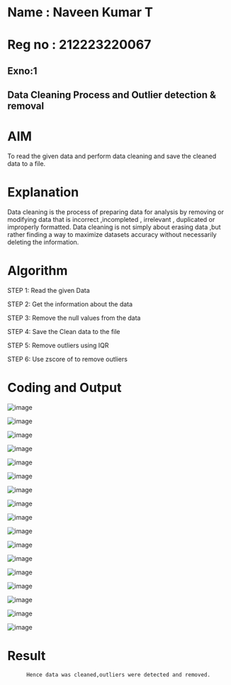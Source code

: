 # Name : Naveen Kumar T
# Reg no : 212223220067
## Exno:1
## Data Cleaning Process and Outlier detection & removal

# AIM
To read the given data and perform data cleaning and save the cleaned data to a file.

# Explanation
Data cleaning is the process of preparing data for analysis by removing or modifying data that is incorrect ,incompleted , irrelevant , duplicated or improperly formatted. Data cleaning is not simply about erasing data ,but rather finding a way to maximize datasets accuracy without necessarily deleting the information.

# Algorithm
STEP 1: Read the given Data

STEP 2: Get the information about the data

STEP 3: Remove the null values from the data

STEP 4: Save the Clean data to the file

STEP 5: Remove outliers using IQR

STEP 6: Use zscore of to remove outliers

# Coding and Output

![image](https://github.com/user-attachments/assets/6aa833e0-7539-47d7-b25a-b79ccd669789)

![image](https://github.com/user-attachments/assets/243c31a7-905b-47cf-9c86-31aa9be133b7)

![image](https://github.com/user-attachments/assets/db921231-e9b3-4d6a-aaeb-76b10819dc3b)

![image](https://github.com/user-attachments/assets/7f52f667-92bd-4a37-a1a9-5ec5b2d303fe)

![image](https://github.com/user-attachments/assets/60e03fa9-1ea5-4049-8d34-651b916a1e4a)

![image](https://github.com/user-attachments/assets/52257345-aa9b-4098-a330-205937315389)

![image](https://github.com/user-attachments/assets/0ea81fbf-ea73-4a9a-8a70-d3b885525a8f)

![image](https://github.com/user-attachments/assets/b0938f89-7c22-4086-8a11-da0827284f97)

![image](https://github.com/user-attachments/assets/6cee37a4-61d0-4b80-b53c-0b13144ef889)

![image](https://github.com/user-attachments/assets/3405554e-a064-4ad3-b3b3-e730fa060a4a)

![image](https://github.com/user-attachments/assets/5a964c24-67b4-4970-b938-b6c2d023e378)

![image](https://github.com/user-attachments/assets/ef2e57a4-42f5-494b-b82f-f251d243b052)

![image](https://github.com/user-attachments/assets/9bd7894c-3c0b-4673-8df3-906c2c3ece26)

![image](https://github.com/user-attachments/assets/49189620-4f28-4a0f-9952-7da9131df53b)

![image](https://github.com/user-attachments/assets/0c1d281a-d7a6-4ca8-96ba-e1a874715e39)

![image](https://github.com/user-attachments/assets/54cda7a6-33ff-42d7-9839-df4106666419)

![image](https://github.com/user-attachments/assets/d707b23c-cecc-4bca-b96e-5e69d5c4ab84)


# Result
          Hence data was cleaned,outliers were detected and removed.
